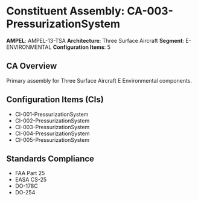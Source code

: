 # Constituent Assembly: CA-003-PressurizationSystem

**AMPEL**: AMPEL-13-TSA
**Architecture**: Three Surface Aircraft
**Segment**: E-ENVIRONMENTAL
**Configuration Items**: 5

## CA Overview
Primary assembly for Three Surface Aircraft E Environmental components.

## Configuration Items (CIs)
- CI-001-PressurizationSystem
- CI-002-PressurizationSystem
- CI-003-PressurizationSystem
- CI-004-PressurizationSystem
- CI-005-PressurizationSystem

## Standards Compliance
- FAA Part 25
- EASA CS-25
- DO-178C
- DO-254
